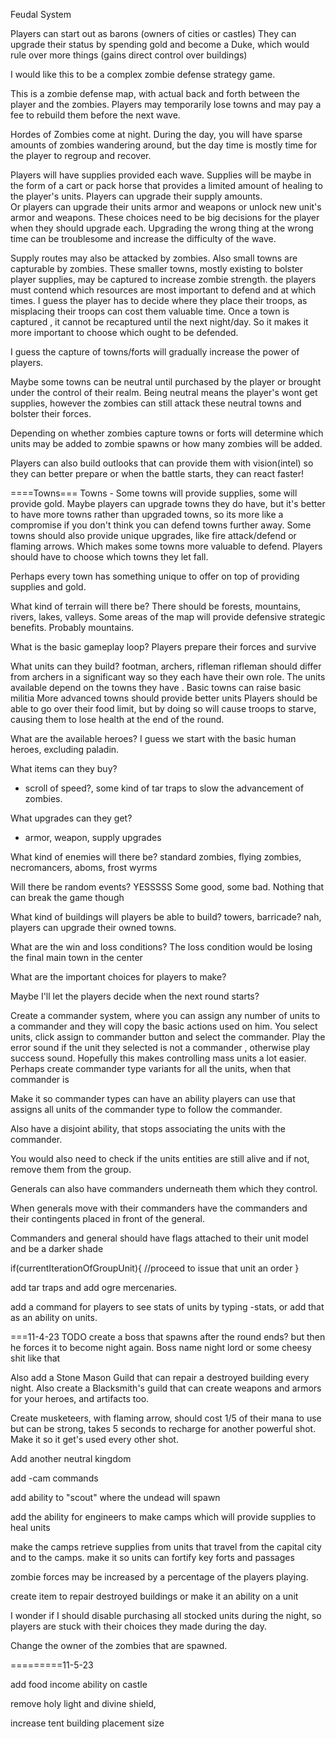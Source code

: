 Feudal System

Players can start out as barons (owners of cities or castles)
They can upgrade their status by spending gold and become a Duke, which would rule over more things (gains direct control over buildings)

I would like this to be a complex zombie defense strategy game. 

This is a zombie defense map, with actual back and forth between the player and the zombies. Players may temporarily lose towns and may pay a fee to rebuild them before the next wave.

Hordes of Zombies come at night. During the day, you will have sparse amounts of zombies wandering around, but the day time is mostly time for the player to regroup and recover.

Players will have supplies provided each wave. Supplies will be maybe in the form of a cart or pack horse that provides a limited amount of healing to the player's units. 
Players can upgrade their supply amounts.  
Or players can upgrade their units armor and weapons or unlock new unit's armor and weapons. These choices need to be big decisions for the player when they should upgrade each. Upgrading the wrong thing at the wrong time can be troublesome and increase
the difficulty of the wave. 

Supply routes may also be attacked by zombies. Also small towns are capturable by zombies. These smaller towns, mostly existing to bolster player supplies, may be captured to increase zombie strength. the players must contend which resources are most important to defend and at which times. I guess the player has to decide where they place their troops, as misplacing their troops can cost them valuable time. Once a town is captured , it cannot be recaptured until the next night/day. So it makes it 
more important to choose which ought to be defended. 

I guess the capture of towns/forts will gradually increase the power of players.

Maybe some towns can be neutral until purchased by the player or brought under the control of their realm. Being neutral means the player's wont get supplies, however the zombies can still attack these neutral towns and bolster their forces.

Depending on whether zombies capture towns or forts will determine which units may be added to zombie spawns or how many zombies will be added. 

Players can also build outlooks that can provide them with vision(intel) so they can better prepare or when the battle starts, they can react faster!


====Towns===
Towns - Some towns will provide supplies, some will provide gold. Maybe players can upgrade towns they do have, but it's better to have more towns rather than upgraded towns, so its more like a compromise if you don't think you can defend towns further away.
Some towns should also provide unique upgrades, like fire attack/defend or flaming arrows. Which makes some towns more valuable to defend. Players should have to choose which towns they let fall. 

Perhaps every town has something unique to offer on top of providing supplies and gold. 

What kind of terrain will there be?
    There should be forests, mountains, rivers, lakes, valleys. Some areas of the map will provide defensive strategic benefits. Probably mountains. 

What is the basic gameplay loop?
    Players prepare their forces and survive 

What units can they build?
 footman, archers, rifleman
 rifleman should differ from archers in a significant way so they each have their own role. 
 The units available depend on the towns they have .
 Basic towns can raise basic militia
 More advanced towns should provide better units
 Players should be able to go over their food limit, but by doing so will cause troops to starve, causing them to lose health at the end of the round. 

What are the available heroes?
I guess we start with the basic human heroes, excluding paladin.

What items can they buy?
 -  scroll of speed?, some kind of tar traps to slow the advancement of zombies. 

What upgrades can they get?
 - armor, weapon, supply upgrades 

What kind of enemies will there be?
standard zombies, flying zombies, necromancers, aboms, frost wyrms

Will there be random events? YESSSSS
Some good, some bad. Nothing that can break the game though

What kind of buildings will players be able to build?
towers, barricade? nah, players can upgrade their owned towns.

What are the win and loss conditions?
The loss condition would be losing the final main town in the center

What are the important choices for players to make?

Maybe I'll let the players decide when the next round starts?


<!-- # wc3-ts-template
 An easy to use template to get you started coding in TypeScript for Warcraft III maps.

Setup Guide: [Getting Started](https://cipherxof.github.io/w3ts/docs/getting-started).

## Features
* TypeScript API and wrappers for most handles ([w3ts](https://github.com/cipherxof/w3ts))
* Support for object data manipulation (read/write) ([war3-objectdata](https://github.com/cipherxof/war3-objectdata))
* Evalute code at compile-time and embed the results into your map. ([war3-transformer](https://github.com/cipherxof/war3-transformer))
* Build w3x archives from your project's map folder.
* Work on your map in the World Editor while also coding in TypeScript.
* Automatically create definitions for global variables generated by the World Editor such as regions, cameras, or preplaced units.
* Works on Windows and Mac OS out of the box and with a couple modifications it works on Linux as well. -->


Create a commander system, where you can assign any number of units to a commander and they will copy the basic actions used on him. 
You select units, click assign to commander button and select the commander.
Play the error sound if the unit they selected is not a commander , otherwise play success sound.
Hopefully this makes controlling mass units a lot easier.
Perhaps create commander type variants for all the units, when that commander is 

Make it so commander types can have an ability players can use that assigns all units of the commander type to follow the commander.

Also have a disjoint ability, that stops associating the units with the commander.

You would also need to check if the units entities are still alive and if not, remove them from the group.

Generals can also have commanders underneath them which they control.

When generals move with their commanders have the commanders and their contingents placed in front of the general.

Commanders and general should have flags attached to their unit model and be a darker shade

if(currentIterationOfGroupUnit){
    //proceed to issue that unit an order
}

add tar traps and add ogre mercenaries.

add a command for players to see stats of units by typing -stats, or add that as an ability on units.



===11-4-23 TODO
create a boss that spawns after the round ends? but then he forces it to become night again. Boss name night lord or some cheesy shit like that

Also add a Stone Mason Guild that can repair a destroyed building every night.
Also create a Blacksmith's guild that can create weapons and armors for your heroes, and artifacts too.

Create musketeers, with flaming arrow, should cost 1/5 of their mana to use but can be strong, takes 5 seconds to recharge for another powerful shot. Make it so it get's used every other shot.

Add another neutral kingdom


add -cam commands

add ability to "scout" where the undead will spawn

add the ability for engineers to make camps which will provide supplies to heal units

make the camps retrieve supplies from units that travel from the capital city and to the camps. make it so units can fortify key forts and passages

zombie forces may be increased by a percentage of the players playing.

create item to repair destroyed buildings or make it an ability on a unit

I wonder if I should disable purchasing all stocked units during the night, so players are stuck with their choices they made during the day.

Change the owner of the zombies that are spawned.

=========11-5-23

add food income ability on castle

remove holy light and divine shield,

increase tent building placement size

